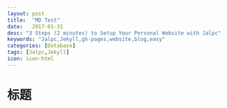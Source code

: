 ```yaml
---
layout: post
title:  "MD Test"
date:   2017-01-31
desc: "3 Steps (2 minutes) to Setup Your Personal Website with Jalpc"
keywords: "Jalpc,Jekyll,gh-pages,website,blog,easy"
categories: [Database]
tags: [Jalpc,Jekyll]
icon: icon-html
---
```

# 标题